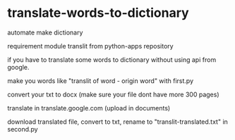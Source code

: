 # translate-words-to-dictionary

automate make dictionary

requirement module translit from python-apps repository

if you have to translate some words to dictionary without using api from google.

make you words like "translit of word - origin word" with first.py

convert your txt to docx (make sure your file dont have more 300 pages)

translate in translate.google.com (upload in documents)

download translated file, convert to txt, rename to "translit-translated.txt" in second.py

